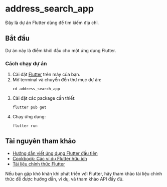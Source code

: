 
# address_search_app

Đây là dự án Flutter dùng để tìm kiếm địa chỉ.

## Bắt đầu

Dự án này là điểm khởi đầu cho một ứng dụng Flutter.

### Cách chạy dự án
1. Cài đặt [Flutter](https://flutter.dev/docs/get-started/install) trên máy của bạn.
2. Mở terminal và chuyển đến thư mục dự án:
	```
	cd address_search_app
	```
3. Cài đặt các package cần thiết:
	```
	flutter pub get
	```
4. Chạy ứng dụng:
	```
	flutter run
	```

## Tài nguyên tham khảo
- [Hướng dẫn viết ứng dụng Flutter đầu tiên](https://docs.flutter.dev/get-started/codelab)
- [Cookbook: Các ví dụ Flutter hữu ích](https://docs.flutter.dev/cookbook)
- [Tài liệu chính thức Flutter](https://docs.flutter.dev/)

Nếu bạn gặp khó khăn khi phát triển với Flutter, hãy tham khảo tài liệu chính thức để được hướng dẫn, ví dụ, và tham khảo API đầy đủ.
